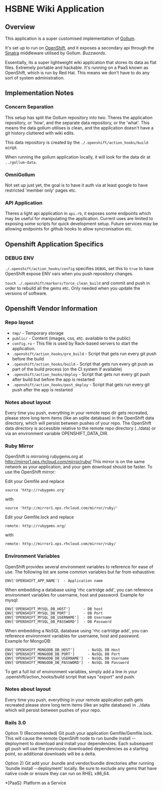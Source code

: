 # HSBNE Wiki Application

## Overview

This application is a super customised implementation of [Gollum](https://github.com/gollum/gollum).

It's set up to run on [OpenShift](https://www.openshift.com/), and it exposes a secondary api through
the [Sinatra](http://www.sinatrarb.com/) middleware utilised by Gollum. *Buzzwords*.

Essentially, its a super lightweight wiki application that stores its data as flat files. Extremely
portable and hackable. It's running on a PaaS known as OpenShift, which is run by Red Hat. This means
we don't have to do any sort of system administration.

## Implementation Notes

### Concern Separation

This setup has split the Gollum repository into two. Theres the application repository, or 'how', and
the separate data repository, or the 'what'. This means the data gollum utilises is clean, and the application
doesn't have a git history cluttered with wiki edits.

This data repository is created by the `./.openshift/action_hooks/build` script.

When running the gollum application locally, it will look for the data dir at `../gollum-data`.

### OmniGollum

Not set up just yet, the goal is to have it auth via at least google to have restricted 'member only'
pages etc.

### API Application

Theres a light api application in `api.rb`, it exposes some endpoints which may be useful for manipulating
the application. Current uses are limited to exposing some scripts for quick development setup. Future
services may be allowing endpoints for github hooks to allow syncronisation etc.

## Openshift Application Specifics

### DEBUG ENV

`./.openshift/action_hooks/config` specifies `DEBUG`, set this to `true` to have OpenShift expose ENV vars
when you push repository changes.

`touch ./.openshift/markers/force_clean_build` and commit and push in order to rebuild all the gems etc.
Only needed when you update the versions of software.

## Openshift Vendor Information

### Repo layout

 - `tmp/` - Temporary storage
 - `public/` - Content (images, css, etc. available to the public)
 - `config.ru` - This file is used by Rack-based servers to start the application.
 - `.openshift/action_hooks/pre_build` - Script that gets run every git push before the build
 - `.openshift/action_hooks/build` - Script that gets run every git push as part of the build process (on the CI system if available)
 - `.openshift/action_hooks/deploy` - Script that gets run every git push after build but before the app is restarted
 - `.openshift/action_hooks/post_deploy` - Script that gets run every git push after the app is restarted

### Notes about layout

Every time you push, everything in your remote repo dir gets recreated, please
store long term items (like an sqlite database) in the OpenShift data
directory, which will persist between pushes of your repo.
The OpenShift data directory is accessible relative to the remote repo
directory (../data) or via an environment variable OPENSHIFT_DATA_DIR.


### Ruby Mirror

OpenShift is mirroring rubygems.org at http://mirror1.ops.rhcloud.com/mirror/ruby/
This mirror is on the same network as your application, and your gem download should be faster.
To use the OpenShift mirror:

Edit your Gemfile and replace

    source 'http://rubygems.org'

with

    source 'http://mirror1.ops.rhcloud.com/mirror/ruby/'

Edit your Gemfile.lock and replace

    remote: http://rubygems.org/

with

    remote: http://mirror1.ops.rhcloud.com/mirror/ruby/


### Environment Variables

OpenShift provides several environment variables to reference for ease
of use.  The following list are some common variables but far from exhaustive:

    ENV['OPENSHIFT_APP_NAME']  - Application name

When embedding a database using 'rhc cartridge add', you can reference
environment variables for username, host and password. Example for mysql:

    ENV['OPENSHIFT_MYSQL_DB_HOST']      - DB host
    ENV['OPENSHIFT_MYSQL_DB_PORT']      - DB Port
    ENV['OPENSHIFT_MYSQL_DB_USERNAME']  - DB Username
    ENV['OPENSHIFT_MYSQL_DB_PASSWORD']  - DB Password

When embedding a NoSQL database using 'rhc cartridge add', you can
reference environment variables for username, host and password.
Example for MongoDB:

    ENV['OPENSHIFT_MONGODB_DB_HOST']      - NoSQL DB Host
    ENV['OPENSHIFT_MONGODB_DB_PORT']      - NoSQL DB Port
    ENV['OPENSHIFT_MONGODB_DB_USERNAME']  - NoSQL DB Username
    ENV['OPENSHIFT_MONGODB_DB_PASSWORD']  - NoSQL DB Password

To get a full list of environment variables, simply add a line in your
.openshift/action_hooks/build script that says "export" and push.


### Notes about layout

Every time you push, everything in your remote application path gets recreated
please store long term items (like an sqlite database) in ../data which will
persist between pushes of your repo.


### Rails 3.0

Option 1) (Recommended) Git push your application Gemfile/Gemfile.lock.  This will 
cause the remote OpenShift node to run bundle install --deployment to download and 
install your dependencies.  Each subsequent git push will use the previously
downloaded dependencies as a starting point, so additional downloads will be a delta.

Option 2) Git add your .bundle and vendor/bundle directories after running
'bundle install --deployment' locally.  Be sure to exclude any gems that have native 
code or ensure they can run on RHEL x86_64.

*[PaaS]: Platform as a Service
